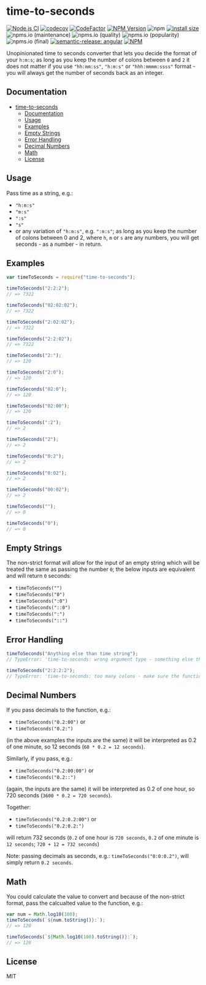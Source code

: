 # time-to-seconds

[![Node.js CI](https://github.com/matzar/time-to-seconds/actions/workflows/node.js.yml/badge.svg)](https://github.com/matzar/time-to-seconds/actions/workflows/node.js.yml)
[![codecov](https://codecov.io/gh/matzar/time-to-seconds/branch/master/graph/badge.svg?token=EUYZLw2SLo)](https://codecov.io/gh/matzar/time-to-seconds)
[![CodeFactor](https://www.codefactor.io/repository/github/matzar/time-to-seconds/badge)](https://www.codefactor.io/repository/github/matzar/time-to-seconds)
[![NPM Version](https://img.shields.io/npm/v/time-to-seconds)](https://www.npmjs.com/package/time-to-seconds)
![npm](https://img.shields.io/npm/dw/time-to-seconds?cacheSeconds=10)
[![install size](https://packagephobia.com/badge?p=time-to-seconds)](https://packagephobia.com/result?p=time-to-seconds)
![npms.io (maintenance)](https://img.shields.io/npms-io/maintenance-score/time-to-seconds)
![npms.io (quality)](https://img.shields.io/npms-io/quality-score/time-to-seconds)
![npms.io (popularity)](https://img.shields.io/npms-io/popularity-score/time-to-seconds)
![npms.io (final)](https://img.shields.io/npms-io/final-score/time-to-seconds)
[![semantic-release: angular](https://img.shields.io/badge/semantic--release-angular-e10079?logo=semantic-release)](https://github.com/semantic-release/semantic-release)
[![NPM](https://img.shields.io/npm/l/time-to-seconds)](https://tldrlegal.com/license/mit-license)

Unopinionated time to seconds converter that lets you decide the format of your `h:m:s`; as long as you keep the number of colons between `0` and `2` it does not matter if you use `"hh:mm:ss"`, `"h:m:s"` or `"hhh:mmmm:ssss"` format - you will always get the number of seconds back as an integer.

## Documentation

- [time-to-seconds](#time-to-seconds)
  - [Documentation](#documentation)
  - [Usage](#usage)
  - [Examples](#examples)
  - [Empty Strings](#empty-strings)
  - [Error Handling](#error-handling)
  - [Decimal Numbers](#decimal-numbers)
  - [Math](#math)
  - [License](#license)

## Usage

Pass time as a string, e.g.:

- `"h:m:s"`
- `"m:s"`
- `":s"`
- `"s"`
- or any variation of `"h:m:s"`, e.g. `":m:s"`; as long as you keep the number of colons between 0 and 2, where `h`, `m` or `s` are any numbers, you will get seconds - as a number - in return.

## Examples

```js
var timeToSeconds = require("time-to-seconds");

timeToSeconds("2:2:2");
// => 7322

timeToSeconds("02:02:02");
// => 7322

timeToSeconds("2:02:02");
// => 7322

timeToSeconds("2:2:02");
// => 7322

timeToSeconds("2:");
// => 120

timeToSeconds("2:0");
// => 120

timeToSeconds("02:0");
// => 120

timeToSeconds("02:00");
// => 120

timeToSeconds(":2");
// => 2

timeToSeconds("2");
// => 2

timeToSeconds("0:2");
// => 2

timeToSeconds("0:02");
// => 2

timeToSeconds("00:02");
// => 2

timeToSeconds("");
// => 0

timeToSeconds("0");
// => 0
```

## Empty Strings

The non-strict format will allow for the input of an empty string which will be treated the same as passing the number `0`; the below inputs are equivalent and will return `0` seconds:

- `timeToSeconds("")`
- `timeToSeconds("0")`
- `timeToSeconds(":0")`
- `timeToSeconds("::0")`
- `timeToSeconds(":")`
- `timeToSeconds("::")`

## Error Handling

```js
timeToSeconds("Anything else than time string");
// TypeError: 'time-to-seconds: wrong argument type - something else than a number string in format "number", "number:number" or "number:number:number" was passed. See documentation for more information on argument formatting: https://www.npmjs.com/package/time-to-seconds.'

timeToSeconds("2:2:2:2");
// TypeError: 'time-to-seconds: too many colons - make sure the function argument is a number string in format "number", "number:number" or "number:number:number". See documentation for more information on argument formatting: https://www.npmjs.com/package/time-to-seconds.'
```

## Decimal Numbers

If you pass decimals to the function, e.g.:

- `timeToSeconds("0.2:00")` or
- `timeToSeconds("0.2:")`

(in the above examples the inputs are the same) it will be interpreted as 0.2 of one minute, so 12 seconds (`60 * 0.2 = 12 seconds`).

Similarly, if you pass, e.g.:

- `timeToSeconds("0.2:00:00")` or
- `timeToSeconds("0.2::")`

(again, the inputs are the same) it will be interpreted as 0.2 of one hour, so 720 seconds (`3600 * 0.2 = 720 seconds`).

Together:

- `timeToSeconds("0.2:0.2:00")` or
- `timeToSeconds("0.2:0.2:")`

will return 732 seconds (`0.2` of one hour is `720 seconds`, `0.2` of one minute is `12 seconds`; `720 + 12 = 732 seconds`)

Note: passing decimals as seconds, e.g.: `timeToSeconds("0:0:0.2")`, will simply return `0.2 seconds`.

## Math

You could calculate the value to convert and because of the non-strict format, pass the calcualted value to the function, e.g.:

```js
var num = Math.log10(100);
timeToSeconds(`${num.toString()}:`);
// => 120

timeToSeconds(`${Math.log10(100).toString()}:`);
// => 120
```

## License

MIT
